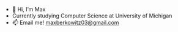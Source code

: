 - 👋 Hi, I’m Max
- Currently studying Computer Science at University of Michigan
- 📫 Email me! maxberkowitz03@gmail.com
